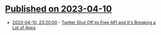 # [Published on 2023-04-10](index.md)

* [2023-04-10, 23:20:00](https://soylentnews.org/article.pl?sid=23/04/10/0416228&from=rss) - [Twitter Shut Off its Free API and It's Breaking a Lot of Apps](https://soylentnews.org/article.pl?sid=23/04/10/0416228&from=rss)
